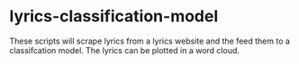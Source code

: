 # lyrics-classification-model
These scripts will scrape lyrics from a lyrics website and the feed them to a classifcation model. The lyrics can be plotted in a word cloud.
